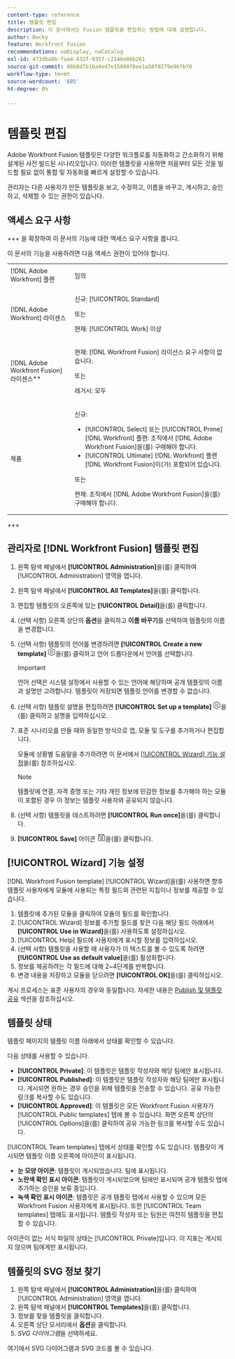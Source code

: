 ```yaml
---
content-type: reference
title: 템플릿 편집
description: 이 문서에서는 Fusion 템플릿을 편집하는 방법에 대해 설명합니다.
author: Becky
feature: Workfront Fusion
recommendations: noDisplay, noCatalog
exl-id: 473dba8b-faa4-432f-9357-c2146e86b261
source-git-commit: 86b0d7b16a4ed7e15888f6ee1a58f0279e96fb70
workflow-type: tm+mt
source-wordcount: '685'
ht-degree: 0%

---
```


# 템플릿 편집

Adobe Workfront Fusion 템플릿은 다양한 워크플로를 자동화하고 간소화하기 위해 설계된 사전 빌드된 시나리오입니다. 이러한 템플릿을 사용하면 처음부터 모든 것을 빌드할 필요 없이 통합 및 자동화를 빠르게 설정할 수 있습니다.

관리자는 다른 사용자가 만든 템플릿을 보고, 수정하고, 이름을 바꾸고, 게시하고, 승인하고, 삭제할 수 있는 권한이 있습니다.

## 액세스 요구 사항

+++ 을 확장하여 이 문서의 기능에 대한 액세스 요구 사항을 봅니다.

이 문서의 기능을 사용하려면 다음 액세스 권한이 있어야 합니다.

<table style="table-layout:auto">
  <col>
  <col>
  <tbody>
    <tr>
      <td role="rowheader">[!DNL Adobe Workfront] 플랜</td>
      <td><p>임의</p></td>
    </tr>
    <tr data-mc-conditions="">
      <td role="rowheader">[!DNL Adobe Workfront] 라이센스</td>
      <td><p>신규: [!UICONTROL Standard]</p><p>또는</p><p>현재: [!UICONTROL Work] 이상</p></td>
    </tr>
    <tr>
      <td role="rowheader">[!DNL Adobe Workfront Fusion] 라이센스**</td>
      <td>
        <p>현재: [!DNL Workfront Fusion] 라이선스 요구 사항이 없습니다.</p>
        <p>또는</p>
        <p>레거시: 모두</p>
      </td>
    </tr>
    <tr>
      <td role="rowheader">제품</td>
      <td>
        <p>신규:</p>
        <ul>
          <li>[!UICONTROL Select] 또는 [!UICONTROL Prime] [!DNL Workfront] 플랜: 조직에서 [!DNL Adobe Workfront Fusion]을(를) 구매해야 합니다.</li>
          <li>[!UICONTROL Ultimate] [!DNL Workfront] 플랜 [!DNL Workfront Fusion]이(가) 포함되어 있습니다.</li>
        </ul>
        <p>또는</p>
        <p>현재: 조직에서 [!DNL Adobe Workfront Fusion]을(를) 구매해야 합니다.</p>
      </td>
    </tr>
  </tbody>
</table>

<!--
For more detail about the information in this table, see [Access requirements in Workfront documentation](/help/quicksilver/administration-and-setup/add-users/access-levels-and-object-permissions/access-level-requirements-in-documentation.md). 

For information on [!DNL Adobe Workfront Fusion] licenses, see [[!DNL Adobe Workfront Fusion] licenses](../../workfront-fusion/get-started/license-automation-vs-integration.md). -->

+++

## 관리자로 [!DNL Workfront Fusion] 템플릿 편집

1. 왼쪽 탐색 패널에서 **[!UICONTROL Administration]**&#x200B;을(를) 클릭하여 [!UICONTROL Administration] 영역을 엽니다.
1. 왼쪽 탐색 패널에서 **[!UICONTROL All Templates]**&#x200B;을(를) 클릭합니다.
1. 편집할 템플릿의 오른쪽에 있는 **[!UICONTROL Detail]**&#x200B;을(를) 클릭합니다.
1. (선택 사항) 오른쪽 상단의 **옵션**&#x200B;을 클릭하고 **이름 바꾸기**&#x200B;를 선택하여 템플릿의 이름을 변경합니다.
1. (선택 사항) 템플릿의 언어를 변경하려면 **[!UICONTROL Create a new template]** ![](assets/fusion-scenario-settings-icon.png)을(를) 클릭하고 언어 드롭다운에서 언어를 선택합니다.

   >[!IMPORTANT]
   >
   >언어 선택은 시스템 설정에서 사용할 수 있는 언어에 해당하며 공개 템플릿의 이름과 설명만 고려합니다. 템플릿이 저장되면 템플릿 언어를 변경할 수 없습니다.

1. (선택 사항) 템플릿 설명을 편집하려면 **[!UICONTROL Set up a template]** ![](assets/fusion-scenario-settings-icon.png)을(를) 클릭하고 설명을 입력하십시오.
1. 표준 시나리오를 만들 때와 동일한 방식으로 앱, 모듈 및 도구를 추가하거나 편집합니다.

   모듈에 상황별 도움말을 추가하려면 이 문서에서 [[!UICONTROL Wizard] 기능 설정](#set-up-wizard-functionality)을(를) 참조하십시오.

   <!--For more information on building a scenario, see [Create a scenario in [!DNL Adobe Workfront Fusion]](../../../workfront-fusion/scenarios/create-a-scenario.md).-->

   >[!NOTE]
   >
   >템플릿에 연결, 자격 증명 또는 기타 개인 정보에 민감한 정보를 추가해야 하는 모듈이 포함된 경우 이 정보는 템플릿 사용자와 공유되지 않습니다.

1. (선택 사항) 템플릿을 테스트하려면 **[!UICONTROL Run once]**&#x200B;을(를) 클릭합니다.
1. **[!UICONTROL Save]** 아이콘 ![](assets/save-icon.png)을(를) 클릭합니다.


## [!UICONTROL Wizard] 기능 설정

[!DNL Workfront Fusion template] [!UICONTROL Wizard]을(를) 사용하면 향후 템플릿 사용자에게 모듈에 사용되는 특정 필드와 관련된 지침이나 정보를 제공할 수 있습니다.

1. 템플릿에 추가된 모듈을 클릭하여 모듈의 필드를 확인합니다.
1. [!UICONTROL Wizard] 정보를 추가할 필드를 찾은 다음 해당 필드 아래에서 **[!UICONTROL Use in Wizard]**&#x200B;을(를) 사용하도록 설정하십시오.
1. [!UICONTROL Help] 필드에 사용자에게 표시할 정보를 입력하십시오.
1. (선택 사항) 템플릿을 사용할 때 사용자가 이 텍스트를 볼 수 있도록 하려면 **[!UICONTROL Use as default value]**&#x200B;을(를) 활성화합니다.
1. 정보를 제공하려는 각 필드에 대해 2~4단계를 반복합니다.
1. 변경 내용을 저장하고 모듈을 닫으려면 **[!UICONTROL OK]**&#x200B;을(를) 클릭하십시오.

게시 프로세스는 표준 사용자의 경우와 동일합니다. 자세한 내용은 [Publish 및 템플릿 공유](/help/workfront-fusion/create-and-manage-templates/publish-and-share-fusion-templates.md) 섹션을 참조하십시오.

## 템플릿 상태

템플릿 페이지의 템플릿 이름 아래에서 상태를 확인할 수 있습니다.

다음 상태를 사용할 수 있습니다.

* **[!UICONTROL Private]**: 이 템플릿은 템플릿 작성자와 해당 팀에만 표시됩니다.
* **[!UICONTROL Published]**: 이 템플릿은 템플릿 작성자와 해당 팀에만 표시됩니다. 게시되면 원하는 경우 승인을 위해 템플릿을 전송할 수 있습니다. 공유 가능한 링크를 복사할 수도 있습니다.
* **[!UICONTROL Approved]**: 이 템플릿은 모든 Workfront Fusion 사용자가 [!UICONTROL Public templates] 탭에 볼 수 있습니다. 화면 오른쪽 상단의 [!UICONTROL Options]을(를) 클릭하여 공유 가능한 링크를 복사할 수도 있습니다.

[!UICONTROL Team templates] 탭에서 상태를 확인할 수도 있습니다. 템플릿이 게시되면 템플릿 이름 오른쪽에 아이콘이 표시됩니다.

* **눈 모양 아이콘**: 템플릿이 게시되었습니다. 팀에 표시됩니다.
* **노란색 확인 표시 아이콘**: 템플릿이 게시되었으며 팀에만 표시되며 공개 템플릿 탭에 추가하는 승인을 보류 중입니다.
* **녹색 확인 표시 아이콘**: 템플릿은 공개 템플릿 탭에서 사용할 수 있으며 모든 Workfront Fusion 사용자에게 표시됩니다. 또한 [!UICONTROL Team templates] 탭에도 표시됩니다. 템플릿 작성자 또는 팀원은 여전히 템플릿을 편집할 수 있습니다.

아이콘이 없는 서식 파일의 상태는 [!UICONTROL Private]입니다. 이 지표는 게시되지 않으며 팀에게만 표시됩니다.

## 템플릿의 SVG 정보 찾기

1. 왼쪽 탐색 패널에서 **[!UICONTROL Administration]**&#x200B;을(를) 클릭하여 [!UICONTROL Administration] 영역을 엽니다.
1. 왼쪽 탐색 패널에서 **[!UICONTROL Templates]**&#x200B;을(를) 클릭합니다.
1. 정보를 찾을 템플릿을 클릭합니다.
1. 오른쪽 상단 모서리에서 **옵션**&#x200B;을 클릭합니다.
1. *SVG 다이어그램*&#x200B;을 선택하세요.

여기에서 SVG 다이어그램과 SVG 코드를 볼 수 있습니다.
